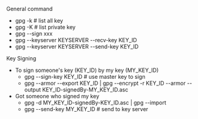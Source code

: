General command
* gpg -k # list all key
* gpg -K # list private key
* gpg --sign xxx
* gpg --keyserver KEYSERVER --recv-key KEY_ID
* gpg --keyserver KEYSERVER --send-key KEY_ID

Key Signing
* To sign someone's key (KEY_ID) by my key (MY_KEY_ID)
  * gpg --sign-key KEY_ID # use master key to sign
  * gpg --armor --export KEY_ID | gpg --encrypt -r KEY_ID --armor --output KEY_ID-signedBy-MY_KEY_ID.asc
* Got someone who signed my key
  * gpg -d MY_KEY_ID-signedBy-KEY_ID.asc | gpg --import
  * gpg --send-key MY_KEY_ID # send to key server 